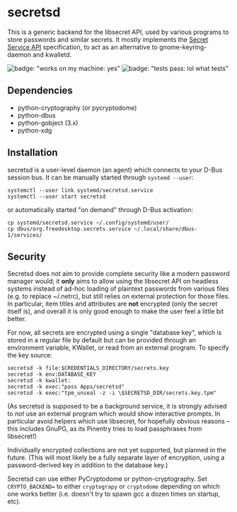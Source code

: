 # secretsd

This is a generic backend for the libsecret API, used by various programs to store passwords and similar secrets. It mostly implements the [Secret Service API][api] specification, to act as an alternative to gnome-keyring-daemon and kwalletd.

![badge: "works on my machine: yes"](https://img.shields.io/badge/works%20on%20my%20machine-yes-success)
![badge: "tests pass: lol what tests"](https://img.shields.io/badge/tests%20pass-lol%20what%20tests-inactive)

  [api]: https://specifications.freedesktop.org/secret-service/latest/

## Dependencies

  * python-cryptography (or pycryptodome)
  * python-dbus
  * python-gobject (3.x)
  * python-xdg

## Installation

secretsd is a user-level daemon (an agent) which connects to your D-Bus session bus. It can be manually started through `systemd --user`:

    systemctl --user link systemd/secretsd.service
    systemctl --user start secretsd

or automatically started "on demand" through D-Bus activation:

    cp systemd/secretsd.service ~/.config/systemd/user/
    cp dbus/org.freedesktop.secrets.service ~/.local/share/dbus-1/services/

## Security

Secretsd does not aim to provide complete security like a modern password manager would; it **only** aims to allow using the libsecret API on headless systems instead of ad-hoc loading of plaintext passwords from various files (e.g. to replace ~/.netrc), but still relies on external protection for those files. In particular, item titles and attributes are **not** encrypted (only the secret itself is), and overall it is only good enough to make the user feel a little bit better.

For now, all secrets are encrypted using a single "database key", which is stored in a regular file by default but can be provided through an environment variable, KWallet, or read from an external program. To specify the key source:

    secretsd -k file:$CREDENTIALS_DIRECTORY/secrets.key
    secretsd -k env:DATABASE_KEY
    secretsd -k kwallet:
    secretsd -k exec:"pass Apps/secretsd"
    secretsd -k exec:"tpm_unseal -z -i \$SECRETSD_DIR/secrets.key.tpm"

(As secretsd is supposed to be a background service, it is strongly advised to _not_ use an external program which would show interactive prompts. In particular avoid helpers which use libsecret, for hopefully obvious reasons – this includes GnuPG, as its Pinentry tries to load passphrases from libsecret!)

Individually encrypted collections are not yet supported, but planned in the future. (This will most likely be a fully separate layer of encryption, using a password-derived key in addition to the database key.)

Secretsd can use either PyCryptodome or python-cryptography. Set `CRYPTO_BACKEND=` to either `cryptograpy` or `cryptodome` depending on which one works better (i.e. doesn't try to spawn gcc a dozen times on startup, etc).
